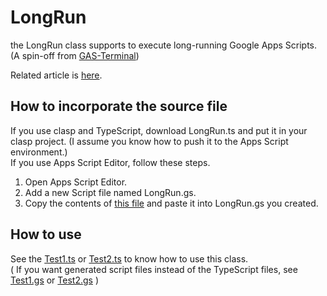 # LongRun
the LongRun class supports to execute long-running Google Apps Scripts. (A spin-off from [GAS-Terminal](https://github.com/inclu-cat/GAS-Terminal))

Related article is [here](https://inclucat.wordpress.com/2021/07/20/an-easy-way-to-deal-with-google-apps-scripts-6-minute-limit/).

## How to incorporate the source file
If you use clasp and TypeScript, download LongRun.ts and put it in your clasp project. (I assume you know how to push it to the Apps Script environment.)  
If you use Apps Script Editor, follow these steps.
1. Open Apps Script Editor.
2. Add a new Script file named LongRun.gs.
3. Copy the contents of [this file](https://github.com/inclu-cat/LongRun/blob/main/generated-gs/LongRun.gs) and paste it into LongRun.gs you created.

## How to use
See the [Test1.ts](https://github.com/inclu-cat/LongRun/blob/main/src/test/Test1.ts) or [Test2.ts](https://github.com/inclu-cat/LongRun/blob/main/src/test/Test2.ts) to know how to use this class.  
( If you want generated script files instead of the TypeScript files, see [Test1.gs](https://github.com/inclu-cat/LongRun/blob/main/generated-gs/test/Test1.gs) or [Test2.gs](https://github.com/inclu-cat/LongRun/blob/main/generated-gs/test/Test2.gs) )
